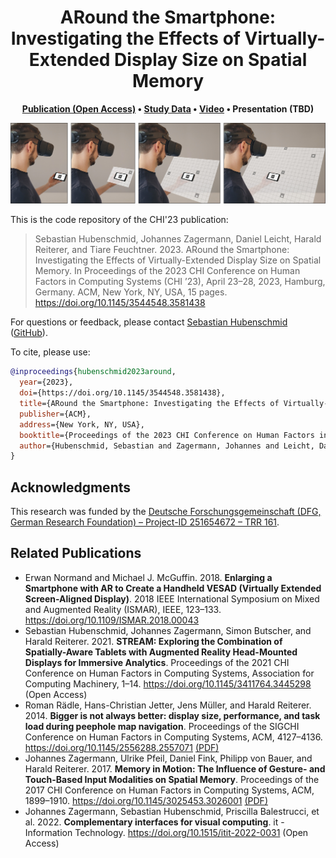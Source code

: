 <h1 align="center">
  ARound the Smartphone: Investigating the Effects of Virtually-Extended Display Size on Spatial Memory
</h1>
<p align="center">
    <strong>
        <a href="https://doi.org/10.1145/3544548.3581438">Publication (Open Access)</a>
        •
        <a href="https://doi.org/10.18419/darus-3326">Study Data</a>
        •
        <a href="https://youtu.be/p6cHwLxHWJg">Video</a>
        •
        <a>Presentation (TBD)</a>
    </strong>
</p>

![Four images showing a man with an augmented reality head-mounted display holds a smartphone in front of himself. In the first image, no augmentation is shown around the smartphone. In the following three images, an increasingly bigger augmentation around the smartphone is shown, increasing the effective display size of the smartphone.](/teaser.jpg?raw=true)

This is the code repository of the CHI'23 publication:

> Sebastian Hubenschmid, Johannes Zagermann, Daniel Leicht, Harald Reiterer, and Tiare Feuchtner. 2023. ARound the Smartphone: Investigating the Effects of Virtually-Extended Display Size on Spatial Memory. In Proceedings of the 2023 CHI Conference on Human Factors in Computing Systems (CHI ’23), April 23–28, 2023, Hamburg, Germany. ACM, New York, NY, USA, 15 pages. https://doi.org/10.1145/3544548.3581438

For questions or feedback, please contact [Sebastian Hubenschmid](https://hci.uni-konstanz.de/members/research-assistants/sebastian-hubenschmid/) ([GitHub](https://github.com/SebiH)).

To cite, please use:
```bibtex
@inproceedings{hubenschmid2023around,
  year={2023},
  doi={https://doi.org/10.1145/3544548.3581438},
  title={ARound the Smartphone: Investigating the Effects of Virtually-Extended Display Size on Spatial Memory},
  publisher={ACM},
  address={New York, NY, USA},
  booktitle={Proceedings of the 2023 CHI Conference on Human Factors in Computing Systems (CHI ’23)},
  author={Hubenschmid, Sebastian and Zagermann, Johannes and Leicht, Daniel and Reiterer, Harald and Feuchtner, Tiare}
}
```

## Acknowledgments

This research was funded by the [Deutsche Forschungsgemeinschaft (DFG, German Research Foundation) – Project-ID 251654672 – TRR 161](https://www.sfbtrr161.de/).

## Related Publications
- Erwan Normand and Michael J. McGuffin. 2018. **Enlarging a Smartphone with AR to Create a Handheld VESAD (Virtually Extended Screen-Aligned Display)**. 2018 IEEE International Symposium on Mixed and Augmented Reality (ISMAR), IEEE, 123–133. https://doi.org/10.1109/ISMAR.2018.00043
- Sebastian Hubenschmid, Johannes Zagermann, Simon Butscher, and Harald Reiterer. 2021. **STREAM: Exploring the Combination of Spatially-Aware Tablets with Augmented Reality Head-Mounted Displays for Immersive Analytics**. Proceedings of the 2021 CHI Conference on Human Factors in Computing Systems, Association for Computing Machinery, 1–14. https://doi.org/10.1145/3411764.3445298 (Open Access)
- Roman Rädle, Hans-Christian Jetter, Jens Müller, and Harald Reiterer. 2014. **Bigger is not always better: display size, performance, and task load during peephole map navigation**. Proceedings of the SIGCHI Conference on Human Factors in Computing Systems, ACM, 4127–4136. https://doi.org/10.1145/2556288.2557071 [(PDF)](https://kops.uni-konstanz.de/handle/123456789/28614)
- Johannes Zagermann, Ulrike Pfeil, Daniel Fink, Philipp von Bauer, and Harald Reiterer. 2017. **Memory in Motion: The Influence of Gesture- and Touch-Based Input Modalities on Spatial Memory**. Proceedings of the 2017 CHI Conference on Human Factors in Computing Systems, ACM, 1899–1910. https://doi.org/10.1145/3025453.3026001 [(PDF)](https://kops.uni-konstanz.de/handle/123456789/39929)
- Johannes Zagermann, Sebastian Hubenschmid, Priscilla Balestrucci, et al. 2022. **Complementary interfaces for visual computing**. it - Information Technology. https://doi.org/10.1515/itit-2022-0031 (Open Access)
